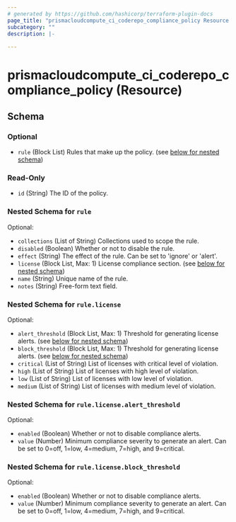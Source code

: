 ```yaml
---
# generated by https://github.com/hashicorp/terraform-plugin-docs
page_title: "prismacloudcompute_ci_coderepo_compliance_policy Resource - terraform-provider-prismacloudcompute"
subcategory: ""
description: |-
  
---
```


# prismacloudcompute_ci_coderepo_compliance_policy (Resource)





<!-- schema generated by tfplugindocs -->
## Schema

### Optional

- `rule` (Block List) Rules that make up the policy. (see [below for nested schema](#nestedblock--rule))

### Read-Only

- `id` (String) The ID of the policy.

<a id="nestedblock--rule"></a>
### Nested Schema for `rule`

Optional:

- `collections` (List of String) Collections used to scope the rule.
- `disabled` (Boolean) Whether or not to disable the rule.
- `effect` (String) The effect of the rule. Can be set to 'ignore' or 'alert'.
- `license` (Block List, Max: 1) License compliance section. (see [below for nested schema](#nestedblock--rule--license))
- `name` (String) Unique name of the rule.
- `notes` (String) Free-form text field.

<a id="nestedblock--rule--license"></a>
### Nested Schema for `rule.license`

Optional:

- `alert_threshold` (Block List, Max: 1) Threshold for generating license alerts. (see [below for nested schema](#nestedblock--rule--license--alert_threshold))
- `block_threshold` (Block List, Max: 1) Threshold for generating license alerts. (see [below for nested schema](#nestedblock--rule--license--block_threshold))
- `critical` (List of String) List of licenses with critical level of violation.
- `high` (List of String) List of licenses with high level of violation.
- `low` (List of String) List of licenses with low level of violation.
- `medium` (List of String) List of licenses with medium level of violation.

<a id="nestedblock--rule--license--alert_threshold"></a>
### Nested Schema for `rule.license.alert_threshold`

Optional:

- `enabled` (Boolean) Whether or not to disable compliance alerts.
- `value` (Number) Minimum compliance severity to generate an alert. Can be set to 0=off, 1=low, 4=medium, 7=high, and 9=critical.


<a id="nestedblock--rule--license--block_threshold"></a>
### Nested Schema for `rule.license.block_threshold`

Optional:

- `enabled` (Boolean) Whether or not to disable compliance alerts.
- `value` (Number) Minimum compliance severity to generate an alert. Can be set to 0=off, 1=low, 4=medium, 7=high, and 9=critical.



